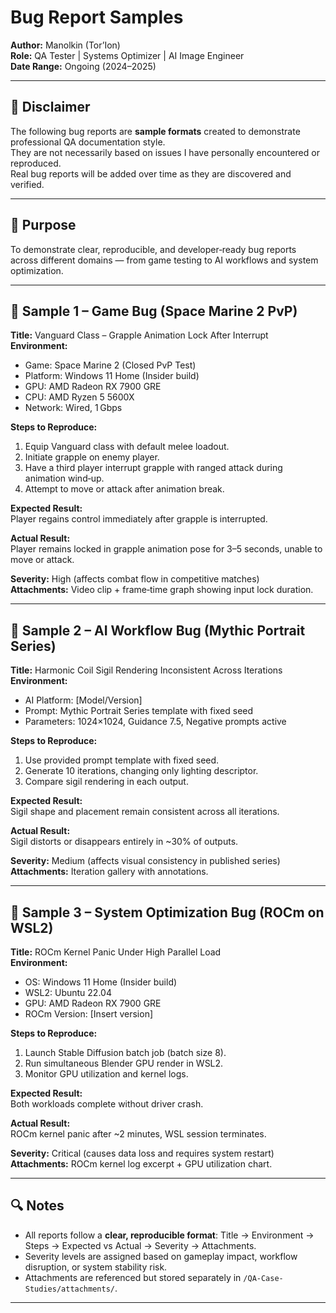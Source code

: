# Bug Report Samples

**Author:** Manolkin (Tor’Ion)  
**Role:** QA Tester | Systems Optimizer | AI Image Engineer  
**Date Range:** Ongoing (2024–2025)

---

## 📢 Disclaimer
The following bug reports are **sample formats** created to demonstrate professional QA documentation style.  
They are not necessarily based on issues I have personally encountered or reproduced.  
Real bug reports will be added over time as they are discovered and verified.

---

## 🧩 Purpose
To demonstrate clear, reproducible, and developer‑ready bug reports across different domains — from game testing to AI workflows and system optimization.

---

## 📄 Sample 1 – Game Bug (Space Marine 2 PvP)

**Title:** Vanguard Class – Grapple Animation Lock After Interrupt  
**Environment:**  
- Game: Space Marine 2 (Closed PvP Test)  
- Platform: Windows 11 Home (Insider build)  
- GPU: AMD Radeon RX 7900 GRE  
- CPU: AMD Ryzen 5 5600X  
- Network: Wired, 1 Gbps  

**Steps to Reproduce:**
1. Equip Vanguard class with default melee loadout.  
2. Initiate grapple on enemy player.  
3. Have a third player interrupt grapple with ranged attack during animation wind‑up.  
4. Attempt to move or attack after animation break.

**Expected Result:**  
Player regains control immediately after grapple is interrupted.

**Actual Result:**  
Player remains locked in grapple animation pose for 3–5 seconds, unable to move or attack.

**Severity:** High (affects combat flow in competitive matches)  
**Attachments:** Video clip + frame‑time graph showing input lock duration.

---

## 📄 Sample 2 – AI Workflow Bug (Mythic Portrait Series)

**Title:** Harmonic Coil Sigil Rendering Inconsistent Across Iterations  
**Environment:**  
- AI Platform: [Model/Version]  
- Prompt: Mythic Portrait Series template with fixed seed  
- Parameters: 1024×1024, Guidance 7.5, Negative prompts active  

**Steps to Reproduce:**
1. Use provided prompt template with fixed seed.  
2. Generate 10 iterations, changing only lighting descriptor.  
3. Compare sigil rendering in each output.

**Expected Result:**  
Sigil shape and placement remain consistent across all iterations.

**Actual Result:**  
Sigil distorts or disappears entirely in ~30% of outputs.

**Severity:** Medium (affects visual consistency in published series)  
**Attachments:** Iteration gallery with annotations.

---

## 📄 Sample 3 – System Optimization Bug (ROCm on WSL2)

**Title:** ROCm Kernel Panic Under High Parallel Load  
**Environment:**  
- OS: Windows 11 Home (Insider build)  
- WSL2: Ubuntu 22.04  
- GPU: AMD Radeon RX 7900 GRE  
- ROCm Version: [Insert version]  

**Steps to Reproduce:**
1. Launch Stable Diffusion batch job (batch size 8).  
2. Run simultaneous Blender GPU render in WSL2.  
3. Monitor GPU utilization and kernel logs.

**Expected Result:**  
Both workloads complete without driver crash.

**Actual Result:**  
ROCm kernel panic after ~2 minutes, WSL session terminates.

**Severity:** Critical (causes data loss and requires system restart)  
**Attachments:** ROCm kernel log excerpt + GPU utilization chart.

---

## 🔍 Notes
- All reports follow a **clear, reproducible format**: Title → Environment → Steps → Expected vs Actual → Severity → Attachments.  
- Severity levels are assigned based on gameplay impact, workflow disruption, or system stability risk.  
- Attachments are referenced but stored separately in `/QA-Case-Studies/attachments/`.

---
